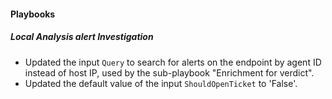 #### Playbooks

##### Local Analysis alert Investigation

- Updated the input `Query` to search for alerts on the endpoint by agent ID instead of host IP, used by the sub-playbook "Enrichment for verdict".
- Updated the default value of the input `ShouldOpenTicket` to 'False'.

